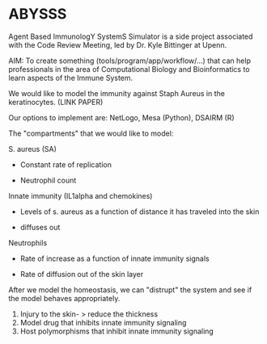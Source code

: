 
# ABYSSS
Agent Based ImmunologY SystemS Simulator is a side project associated with the Code Review Meeting, led by Dr. Kyle Bittinger at Upenn. 

AIM: To create something (tools/program/app/workflow/…) that can help professionals in the area of Computational Biology and Bioinformatics to learn aspects of the Immune System.

We would like to model the immunity against Staph Aureus in the keratinocytes. (LINK PAPER)

Our options to implement are: NetLogo, Mesa (Python), DSAIRM (R)

The "compartments" that we would like to model:

S. aureus (SA)
 + Constant rate of replication
 - Neutrophil count

Innate immunity (IL1alpha and chemokines)
 + Levels of s. aureus as a function of distance it has traveled into the skin
 - diffuses out

Neutrophils
 + Rate of increase as a function of innate immunity signals
 - Rate of diffusion out of the skin layer


After we model the homeostasis, we can "distrupt" the system and see if the model behaves appropriately.
1) Injury to the skin- > reduce the thickness
2) Model drug that inhibits innate immunity signaling
3) Host polymorphisms that inhibit innate immunity signaling
